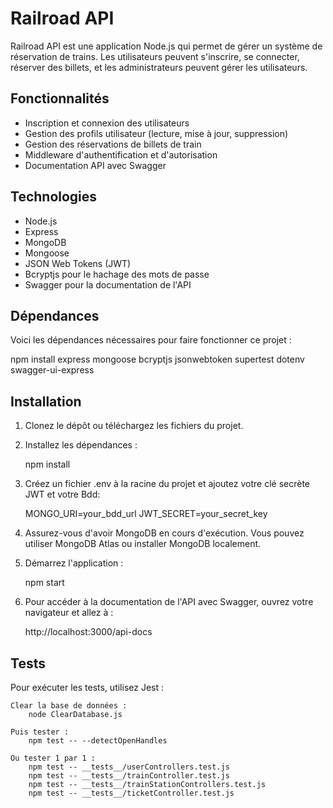 # Railroad API

Railroad API est une application Node.js qui permet de gérer un système de réservation de trains. Les utilisateurs peuvent s'inscrire, se connecter, réserver des billets, et les administrateurs peuvent gérer les utilisateurs.

## Fonctionnalités

- Inscription et connexion des utilisateurs
- Gestion des profils utilisateur (lecture, mise à jour, suppression)
- Gestion des réservations de billets de train
- Middleware d'authentification et d'autorisation
- Documentation API avec Swagger

## Technologies

- Node.js
- Express
- MongoDB
- Mongoose
- JSON Web Tokens (JWT)
- Bcryptjs pour le hachage des mots de passe
- Swagger pour la documentation de l'API

## Dépendances

Voici les dépendances nécessaires pour faire fonctionner ce projet :

npm install express mongoose bcryptjs jsonwebtoken supertest dotenv swagger-ui-express

## Installation

1. Clonez le dépôt ou téléchargez les fichiers du projet.

2. Installez les dépendances :

    npm install

3. Créez un fichier .env à la racine du projet et ajoutez votre clé secrète JWT et votre Bdd:

    MONGO_URI=your_bdd_url
    JWT_SECRET=your_secret_key

4. Assurez-vous d'avoir MongoDB en cours d'exécution. Vous pouvez utiliser MongoDB Atlas ou installer MongoDB localement.

5. Démarrez l'application :

    npm start

6. Pour accéder à la documentation de l'API avec Swagger, ouvrez votre navigateur et allez à :

    http://localhost:3000/api-docs

## Tests

Pour exécuter les tests, utilisez Jest :

    Clear la base de données : 
        node ClearDatabase.js   
    
    Puis tester : 
        npm test -- --detectOpenHandles

    Ou tester 1 par 1 : 
        npm test -- __tests__/userControllers.test.js
        npm test -- __tests__/trainController.test.js
        npm test -- __tests__/trainStationControllers.test.js    
        npm test -- __tests__/ticketController.test.js            


